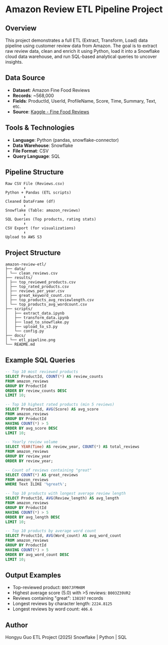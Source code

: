 # Amazon Review ETL Pipeline Project

## Overview

This project demonstrates a full ETL (Extract, Transform, Load) data pipeline using customer review data from Amazon. The goal is to extract raw review data, clean and enrich it using Python, load it into a Snowflake cloud data warehouse, and run SQL-based analytical queries to uncover insights.

## Data Source

* **Dataset**: Amazon Fine Food Reviews
* **Records**: \~568,000
* **Fields**: ProductId, UserId, ProfileName, Score, Time, Summary, Text, etc.
* **Source**: [Kaggle - Fine Food Reviews](https://www.kaggle.com/datasets/snap/amazon-fine-food-reviews)

## Tools & Technologies

* **Language**: Python (pandas, snowflake-connector)
* **Data Warehouse**: Snowflake
* **File Format**: CSV
* **Query Language**: SQL

## Pipeline Structure

```
Raw CSV File (Reviews.csv)
        ⬇
Python + Pandas (ETL scripts)
        ⬇
Cleaned DataFrame (df)
        ⬇
Snowflake (Table: amazon_reviews)
        ⬇
SQL Queries (Top products, rating stats)
        ⬇
CSV Export (for visualizations)
        ⬇
Upload to AWS S3
```

## Project Structure

```
amazon-review-etl/
├── data/
│ └── clean_reviews.csv
├── results/
│ ├── top_reviewed_products.csv
│ ├── top_rated_products.csv
│ ├── reviews_per_year.csv
│ ├── great_keyword_count.csv
│ ├── top_products_avg_reviewlength.csv
│ └── top_products_avg_wordcount.csv
├── scripts/
│   ├── extract_data.ipynb
│   ├── transform_data.ipynb
│   ├── load_to_snowflake.py
│   ├── upload_to_s3.py  
│   └── config.py 
├── docs/
│ └── etl_pipeline.png
└── README.md
```

## Example SQL Queries

```sql
-- Top 10 most reviewed products
SELECT ProductId, COUNT(*) AS review_counts
FROM amazon_reviews
GROUP BY ProductId
ORDER BY review_counts DESC
LIMIT 10;

-- Top 10 highest rated products (min 5 reviews)
SELECT ProductId, AVG(Score) AS avg_score
FROM amazon_reviews
GROUP BY ProductId
HAVING COUNT(*) > 5
ORDER BY avg_score DESC
LIMIT 10;

-- Yearly review volume
SELECT YEAR(Time) AS review_year, COUNT(*) AS total_reviews
FROM amazon_reviews
GROUP BY review_year
ORDER BY review_year;

-- Count of reviews containing "great"
SELECT COUNT(*) AS great_reviews
FROM amazon_reviews
WHERE Text ILIKE '%great%';

-- Top 10 products with longest average review length
SELECT ProductId, AVG(Review_length) AS avg_length
FROM amazon_reviews
GROUP BY ProductId
HAVING COUNT(*) > 5
ORDER BY avg_length DESC
LIMIT 10;

-- Top 10 products by average word count
SELECT ProductId, AVG(Word_count) AS avg_word_count
FROM amazon_reviews
GROUP BY ProductId
HAVING COUNT(*) > 5
ORDER BY avg_word_count DESC
LIMIT 10;
```

## Output Examples

* Top-reviewed product: `B007JFMH8M`
* Highest average score (5.0) with >5 reviews: `B003Z39VR2`
* Reviews containing "great": `138197` records
* Longest reviews by character length: `2224.8125`
* Longest reviews by word count: `406.6`

## Author

Hongyu Guo
ETL Project (2025)
Snowflake | Python | SQL
